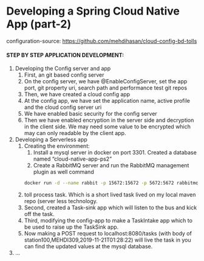 # Developing a Spring Cloud Native App (part-2)

configuration-source: https://github.com/mehdihasan/cloud-config-bd-tolls


#### STEP BY STEP APPLICATION DEVELOPMENT:
1. Developing the Config server and app
    1. First, an git based config server 
    2. On the config server, we have @EnableConfigServer, set the app port, git property uri, search path and performance test git repos
    3. Then, we have created a cloud config app
    4. At the config app, we have set the application name, active profile and the cloud config server uri
    5. We have enabled basic security for the config server
    6. Then we have enabled encryption in the server side and decryption in the client side. We may need some value to be encrypted which may can only readable by the client app.
2. Developing a Serverless app
    1. Creating the environment:
        1. Install a mysql server in docker on port 3301. Created a database named “cloud-native-app-ps2”
        2. Create a RabbitMQ server and run the RabbitMQ management plugin as well command
        ```bash
        docker run -d --name rabbit -p 15672:15672 -p 5672:5672 rabbitmq:3-management
        ```
    2. toll process task. Which is a short lived task lived on my local maven repo (server less technology.  
    3. Second, created a Task-sink app which will listen to the bus and kick off the task.
    4. Third, modifying the config-app to make a TaskIntake app which to be used to raise up the TaskSink app.
    5. Now making a POST request to localhost:8080/tasks (with body of station100,MEHDI309,2019-11-21T01:28:22) will live the task in you can find the updated values at the mysql database.
3. …

